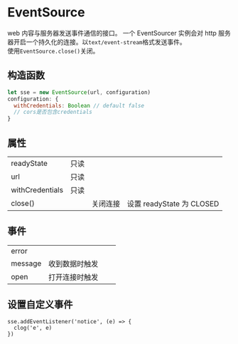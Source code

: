 # EventSource

web 内容与服务器发送事件通信的接口。
一个 EventSourcer 实例会对 http 服务器开启一个持久化的连接。以`text/event-stream`格式发送事件。  
使用`EventSource.close()`关闭。

## 构造函数

```js
let sse = new EventSource(url, configuration)
configuration: {
  withCredentials: Boolean // default false
  // cors是否包含credentials
}
```

## 属性

|                 |      |          |                           |
| --------------- | ---- | -------- | ------------------------- |
| readyState      | 只读 |          |                           |
| url             | 只读 |          |                           |
| withCredentials | 只读 |          |                           |
| close()         |      | 关闭连接 | 设置 readyState 为 CLOSED |

## 事件

|         |                |     |     |
| ------- | -------------- | --- | --- |
| error   |                |     |     |
| message | 收到数据时触发 |     |     |
| open    | 打开连接时触发 |     |     |

## 设置自定义事件

```
sse.addEventListener('notice', (e) => {
  clog('e', e)
})
```
